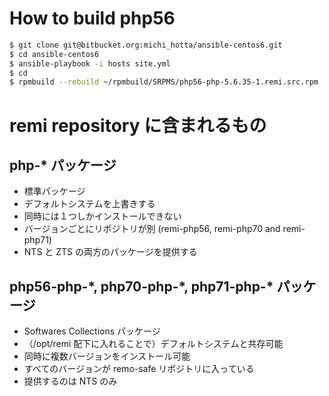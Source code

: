 # How to build php56

```bash
$ git clone git@bitbucket.org:michi_hotta/ansible-centos6.git
$ cd ansible-centos6
$ ansible-playbook -i hosts site.yml
$ cd
$ rpmbuild --rebuild ~/rpmbuild/SRPMS/php56-php-5.6.35-1.remi.src.rpm
```

# remi repository に含まれるもの

## php-\* パッケージ

- 標準パッケージ
- デフォルトシステムを上書きする
- 同時には１つしかインストールできない
- バージョンごとにリポジトリが別 (remi-php56, remi-php70 and remi-php71)
- NTS と ZTS の両方のパッケージを提供する

## php56-php-\*, php70-php-\*, php71-php-\* パッケージ

- Softwares Collections パッケージ
- （/opt/remi 配下に入れることで）デフォルトシステムと共存可能
- 同時に複数バージョンをインストール可能
- すべてのバージョンが remo-safe リポジトリに入っている
- 提供するのは NTS のみ
